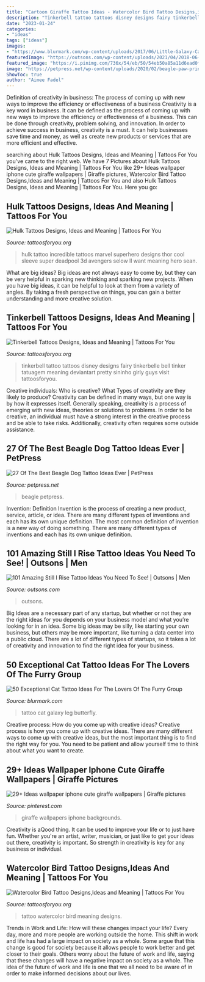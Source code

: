 ```yaml
---
title: "Cartoon Giraffe Tattoo Ideas - Watercolor Bird Tattoo Designs,ideas And Meaning"
description: "Tinkerbell tattoo tattoos disney designs fairy tinkerbelle bell tinker tatuagem meaning deviantart pretty sininho girly guys visit tattoosforyou"
date: "2023-01-24"
categories:
- "ideas"
tags: ["ideas"]
images:
- "https://www.blurmark.com/wp-content/uploads/2017/06/Little-Galaxy-Cat-Tattoo-With-Butterfly-On-Lower-Leg.jpg"
featuredImage: "https://outsons.com/wp-content/uploads/2021/04/2018-06-05-09.15.35-1794669818378249668_stillirisetattoo-1024x1024.jpg"
featured_image: "https://i.pinimg.com/736x/54/eb/50/54eb50a85a11d6ead0f4f8d4c2020b3a.jpg"
image: "https://petpress.net/wp-content/uploads/2020/02/beagle-paw-print-tattoo-design.jpg"
ShowToc: true
author: "Aimee Fadel"
---
```



Definition of creativity in business: The process of coming up with new ways to improve the efficiency or effectiveness of a business
Creativity is a key word in business. It can be defined as the process of coming up with new ways to improve the efficiency or effectiveness of a business. This can be done through creativity, problem solving, and innovation. 
In order to achieve success in business, creativity is a must. It can help businesses save time and money, as well as create new products or services that are more efficient and effective.

	

		
searching about Hulk Tattoos Designs, Ideas and Meaning | Tattoos For You you've came to the right web. We have 7 Pictures about Hulk Tattoos Designs, Ideas and Meaning | Tattoos For You like 29+ Ideas wallpaper iphone cute giraffe wallpapers | Giraffe pictures, Watercolor Bird Tattoo Designs,Ideas and Meaning | Tattoos For You and also Hulk Tattoos Designs, Ideas and Meaning | Tattoos For You. Here you go:
		
    
## Hulk Tattoos Designs, Ideas And Meaning | Tattoos For You

<img loading=lazy src="https://www.tattoosforyou.org/wp-content/uploads/2017/08/Incredible-Hulk-Tattoo-Sleeve.jpg" onerror="this.onerror=null;this.src='https://tse1.mm.bing.net/th?id=OIP.GbQd148U3ccnKaStEcyFYwHaNK&amp;pid=15.1';" alt="Hulk Tattoos Designs, Ideas and Meaning | Tattoos For You">

_Source: tattoosforyou.org_

>hulk tattoo incredible tattoos marvel superhero designs thor cool sleeve super deadpool 3d avengers selow ll want meaning hero sean. 

	

What are big ideas?
Big ideas are not always easy to come by, but they can be very helpful in sparking new thinking and sparking new projects. When you have big ideas, it can be helpful to look at them from a variety of angles. By taking a fresh perspective on things, you can gain a better understanding and more creative solution.

    
## Tinkerbell Tattoos Designs, Ideas And Meaning | Tattoos For You

<img loading=lazy src="https://www.tattoosforyou.org/wp-content/uploads/2016/03/Tinkerbell-Tattoo-Ideas.jpg" onerror="this.onerror=null;this.src='https://tse1.mm.bing.net/th?id=OIP.6eyLAIgi-XRM5qvGEg3SQwHaJ4&amp;pid=15.1';" alt="Tinkerbell Tattoos Designs, Ideas and Meaning | Tattoos For You">

_Source: tattoosforyou.org_

>tinkerbell tattoo tattoos disney designs fairy tinkerbelle bell tinker tatuagem meaning deviantart pretty sininho girly guys visit tattoosforyou. 

	

Creative individuals: Who is creative? What Types of creativity are they likely to produce?
Creativity can be defined in many ways, but one way is by how it expresses itself. Generally speaking, creativity is a process of emerging with new ideas, theories or solutions to problems. In order to be creative, an individual must have a strong interest in the creative process and be able to take risks. Additionally, creativity often requires some outside assistance.

    
## 27 Of The Best Beagle Dog Tattoo Ideas Ever | PetPress

<img loading=lazy src="https://petpress.net/wp-content/uploads/2020/02/beagle-paw-print-tattoo-design.jpg" onerror="this.onerror=null;this.src='https://tse4.mm.bing.net/th?id=OIP.1VGmJ5R2lPmpjG5oYgkUEAHaDS&amp;pid=15.1';" alt="27 Of The Best Beagle Dog Tattoo Ideas Ever | PetPress">

_Source: petpress.net_

>beagle petpress. 

	

Invention: Definition
Invention is the process of creating a new product, service, article, or idea. There are many different types of inventions and each has its own unique definition. The most common definition of invention is a new way of doing something. There are many different types of inventions and each has its own unique definition.

    
## 101 Amazing Still I Rise Tattoo Ideas You Need To See! | Outsons | Men

<img loading=lazy src="https://outsons.com/wp-content/uploads/2021/04/2018-06-05-09.15.35-1794669818378249668_stillirisetattoo-1024x1024.jpg" onerror="this.onerror=null;this.src='https://tse1.mm.bing.net/th?id=OIP.6HartsOedBcND5w1TrpO_wHaHa&amp;pid=15.1';" alt="101 Amazing Still I Rise Tattoo Ideas You Need To See! | Outsons | Men">

_Source: outsons.com_

>outsons. 

	

Big Ideas are a necessary part of any startup, but whether or not they are the right ideas for you depends on your business model and what you’re looking for in an idea. Some big ideas may be silly, like starting your own business, but others may be more important, like turning a data center into a public cloud. There are a lot of different types of startups, so it takes a lot of creativity and innovation to find the right idea for your business.

    
## 50 Exceptional Cat Tattoo Ideas For The Lovers Of The Furry Group

<img loading=lazy src="https://www.blurmark.com/wp-content/uploads/2017/06/Little-Galaxy-Cat-Tattoo-With-Butterfly-On-Lower-Leg.jpg" onerror="this.onerror=null;this.src='https://tse2.mm.bing.net/th?id=OIP.uAB4CdOpLLBilq_0qFxrIgHaJ9&amp;pid=15.1';" alt="50 Exceptional Cat Tattoo Ideas For The Lovers Of The Furry Group">

_Source: blurmark.com_

>tattoo cat galaxy leg butterfly. 

	

Creative process: How do you come up with creative ideas?
Creative process is how you come up with creative ideas. There are many different ways to come up with creative ideas, but the most important thing is to find the right way for you. You need to be patient and allow yourself time to think about what you want to create.

    
## 29+ Ideas Wallpaper Iphone Cute Giraffe Wallpapers | Giraffe Pictures

<img loading=lazy src="https://i.pinimg.com/736x/54/eb/50/54eb50a85a11d6ead0f4f8d4c2020b3a.jpg" onerror="this.onerror=null;this.src='https://tse3.mm.bing.net/th?id=OIP.lRh37dhaHPygDDT1awnS3QAAAA&amp;pid=15.1';" alt="29+ Ideas wallpaper iphone cute giraffe wallpapers | Giraffe pictures">

_Source: pinterest.com_

>giraffe wallpapers iphone backgrounds. 

	

Creativity is aQood thing. It can be used to improve your life or to just have fun. Whether you're an artist, writer, musician, or just like to get your ideas out there, creativity is important. So strength in creativity is key for any business or individual.

    
## Watercolor Bird Tattoo Designs,Ideas And Meaning | Tattoos For You

<img loading=lazy src="https://www.tattoosforyou.org/wp-content/uploads/2017/04/Watercolor-Bird-Tattoo-Images.jpg" onerror="this.onerror=null;this.src='https://tse3.mm.bing.net/th?id=OIP.T0dBrfW-GIO25X-UhvnEpAHaKY&amp;pid=15.1';" alt="Watercolor Bird Tattoo Designs,Ideas and Meaning | Tattoos For You">

_Source: tattoosforyou.org_

>tattoo watercolor bird meaning designs. 

	

Trends in Work and Life: How will these changes impact your life?
Every day, more and more people are working outside the home. This shift in work and life has had a large impact on society as a whole. Some argue that this change is good for society because it allows people to work better and get closer to their goals. Others worry about the future of work and life, saying that these changes will have a negative impact on society as a whole. The idea of the future of work and life is one that we all need to be aware of in order to make informed decisions about our lives.

